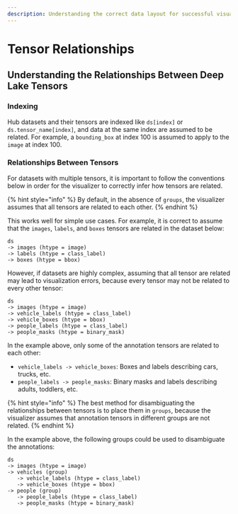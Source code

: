```yaml
---
description: Understanding the correct data layout for successful visualization.
---
```


# Tensor Relationships

## Understanding the Relationships Between Deep Lake Tensors

### Indexing

Hub datasets and their tensors are indexed like `ds[index]` or `ds.tensor_name[index]`, and data at the same index are assumed to be related. For example, a `bounding_box` at index 100 is assumed to apply to the `image` at index 100.

### Relationships Between Tensors

For datasets with multiple tensors, it is important to follow the conventions below in order for the visualizer to correctly infer how tensors are related.

{% hint style="info" %}
By default, in the absence of `groups`, the visualizer assumes that all tensors are related to each other.&#x20;
{% endhint %}

This works well for simple use cases. For example, it is correct to assume that the `images`, `labels`, and `boxes` tensors are related in the dataset below:

```
ds
-> images (htype = image)
-> labels (htype = class_label)
-> boxes (htype = bbox)
```

However, if datasets are highly complex, assuming that all tensor are related may lead to visualization errors, because every tensor may not be related to every other tensor:

```
ds
-> images (htype = image)
-> vehicle_labels (htype = class_label)
-> vehicle_boxes (htype = bbox)
-> people_labels (htype = class_label)
-> people_masks (htype = binary_mask)
```

In the example above, only some of the annotation tensors are related to each other:&#x20;

* `vehicle_labels -> vehicle_boxes`: Boxes and labels describing cars, trucks, etc.
* `people_labels -> people_masks`: Binary masks and labels describing adults, toddlers, etc.

{% hint style="info" %}
The best method for disambiguating the relationships between tensors is to place them in `groups`, because the visualizer assumes that annotation tensors in different groups are not related.
{% endhint %}

In the example above, the following groups could be used to disambiguate the annotations:

```
ds
-> images (htype = image)
-> vehicles (group)
   -> vehicle_labels (htype = class_label)
   -> vehicle_boxes (htype = bbox)
-> people (group)
   -> people_labels (htype = class_label)
   -> people_masks (htype = binary_mask) 
```
